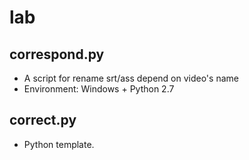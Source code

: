 # lab
## correspond.py
- A script for rename srt/ass depend on video's name
- Environment: Windows + Python 2.7
  
## correct.py
- Python template.
